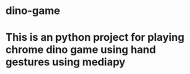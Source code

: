 # dino-game
# This is an python project for playing chrome dino game using hand gestures using mediapy

















